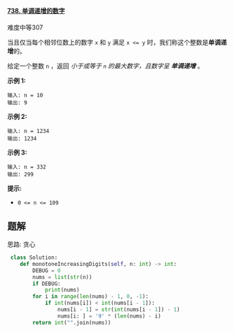 #### [738. 单调递增的数字](https://leetcode.cn/problems/monotone-increasing-digits/)

难度中等307

当且仅当每个相邻位数上的数字 `x` 和 `y` 满足 `x <= y` 时，我们称这个整数是**单调递增**的。

给定一个整数 `n` ，返回 *小于或等于 `n` 的最大数字，且数字呈 **单调递增*** 。

 

**示例 1:**

```
输入: n = 10
输出: 9
```

**示例 2:**

```
输入: n = 1234
输出: 1234
```

**示例 3:**

```
输入: n = 332
输出: 299
```

 

**提示:**

- `0 <= n <= 109`



## 题解

思路: 贪心

~~~python
 class Solution:
    def monotoneIncreasingDigits(self, n: int) -> int:
        DEBUG = 0
        nums = list(str(n))
        if DEBUG:
            print(nums)
        for i in range(len(nums) - 1, 0, -1):
            if int(nums[i]) < int(nums[i - 1]):
                nums[i - 1] = str(int(nums[i - 1]) - 1)
                nums[i: ] = '9' * (len(nums) - i)
        return int("".join(nums))
~~~

